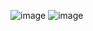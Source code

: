 ![image](https://github.com/Ji-Hun-Jeong/DX_Space/assets/147147285/df3f9890-237c-4689-aaf9-c0da9a57f9db)
![image](https://github.com/Ji-Hun-Jeong/DX_Space/assets/147147285/6375d73f-cb3c-4281-a20c-031b05f25aaa)
